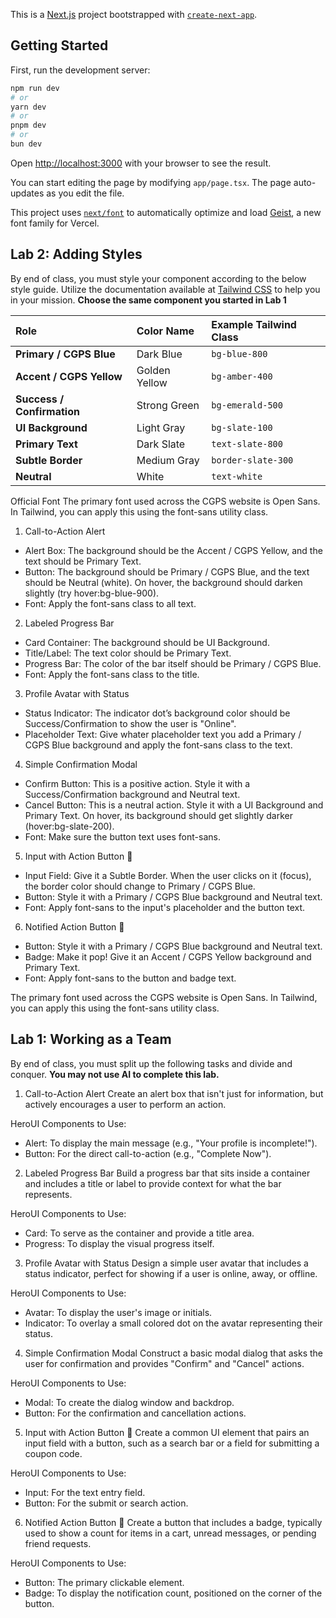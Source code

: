 This is a [Next.js](https://nextjs.org) project bootstrapped with [`create-next-app`](https://nextjs.org/docs/app/api-reference/cli/create-next-app).

## Getting Started

First, run the development server:

```bash
npm run dev
# or
yarn dev
# or
pnpm dev
# or
bun dev
```

Open [http://localhost:3000](http://localhost:3000) with your browser to see the result.

You can start editing the page by modifying `app/page.tsx`. The page auto-updates as you edit the file.

This project uses [`next/font`](https://nextjs.org/docs/app/building-your-application/optimizing/fonts) to automatically optimize and load [Geist](https://vercel.com/font), a new font family for Vercel.


## Lab 2: Adding Styles

By end of class, you must style your component according to the below style guide. Utilize the documentation available at [Tailwind CSS](https://tailwindcss.com/docs/styling-with-utility-classes) to help you in your mission. **Choose the same component you started in Lab 1**


| Role | Color Name | Example Tailwind Class |
| :--- | :--- | :--- |
| **Primary / CGPS Blue** | Dark Blue | `bg-blue-800` |
| **Accent / CGPS Yellow** | Golden Yellow | `bg-amber-400` |
| **Success / Confirmation** | Strong Green | `bg-emerald-500` |
| **UI Background** | Light Gray | `bg-slate-100` |
| **Primary Text** | Dark Slate | `text-slate-800` |
| **Subtle Border** | Medium Gray | `border-slate-300`|
| **Neutral** | White | `text-white` |

Official Font
The primary font used across the CGPS website is Open Sans. In Tailwind, you can apply this using the font-sans utility class.

1. Call-to-Action Alert
- Alert Box: The background should be the Accent / CGPS Yellow, and the text should be Primary Text.
- Button: The background should be Primary / CGPS Blue, and the text should be Neutral (white). On hover, the background should darken slightly (try hover:bg-blue-900).
- Font: Apply the font-sans class to all text.

2. Labeled Progress Bar
- Card Container: The background should be UI Background.
- Title/Label: The text color should be Primary Text.
- Progress Bar: The color of the bar itself should be Primary / CGPS Blue.
- Font: Apply the font-sans class to the title.

3. Profile Avatar with Status
- Status Indicator: The indicator dot’s background color should be Success/Confirmation to show the user is "Online".
- Placeholder Text: Give whater placeholder text you add a Primary / CGPS Blue background and apply the font-sans class to the text.

4. Simple Confirmation Modal
- Confirm Button: This is a positive action. Style it with a Success/Confirmation background and Neutral text.
- Cancel Button: This is a neutral action. Style it with a UI Background and Primary Text. On hover, its background should get slightly darker (hover:bg-slate-200).
- Font: Make sure the button text uses font-sans.

5. Input with Action Button 🔎
- Input Field: Give it a Subtle Border. When the user clicks on it (focus), the border color should change to Primary / CGPS Blue.
- Button: Style it with a Primary / CGPS Blue background and Neutral text.
- Font: Apply font-sans to the input's placeholder and the button text.

6. Notified Action Button 🔔
- Button: Style it with a Primary / CGPS Blue background and Neutral text.
- Badge: Make it pop! Give it an Accent / CGPS Yellow background and Primary Text.
- Font: Apply font-sans to the button and badge text.

The primary font used across the CGPS website is Open Sans. In Tailwind, you can apply this using the font-sans utility class.

## Lab 1: Working as a Team

By end of class, you must split up the following tasks and divide and conquer. **You may not use AI to complete this lab.**

1. Call-to-Action Alert 
Create an alert box that isn't just for information, but actively encourages a user to perform an action.

HeroUI Components to Use:
- Alert: To display the main message (e.g., "Your profile is incomplete!").
- Button: For the direct call-to-action (e.g., "Complete Now").

2. Labeled Progress Bar 
Build a progress bar that sits inside a container and includes a title or label to provide context for what the bar represents.

HeroUI Components to Use:
- Card: To serve as the container and provide a title area.
- Progress: To display the visual progress itself.

3. Profile Avatar with Status 
Design a simple user avatar that includes a status indicator, perfect for showing if a user is online, away, or offline.

HeroUI Components to Use:
- Avatar: To display the user's image or initials.
- Indicator: To overlay a small colored dot on the avatar representing their status.

4. Simple Confirmation Modal 
Construct a basic modal dialog that asks the user for confirmation and provides "Confirm" and "Cancel" actions.

HeroUI Components to Use:
- Modal: To create the dialog window and backdrop.
- Button: For the confirmation and cancellation actions.

5. Input with Action Button 🔎
Create a common UI element that pairs an input field with a button, such as a search bar or a field for submitting a coupon code.

HeroUI Components to Use:
- Input: For the text entry field.
- Button: For the submit or search action.

6. Notified Action Button 🔔
Create a button that includes a badge, typically used to show a count for items in a cart, unread messages, or pending friend requests.

HeroUI Components to Use:
- Button: The primary clickable element.
- Badge: To display the notification count, positioned on the corner of the button.
